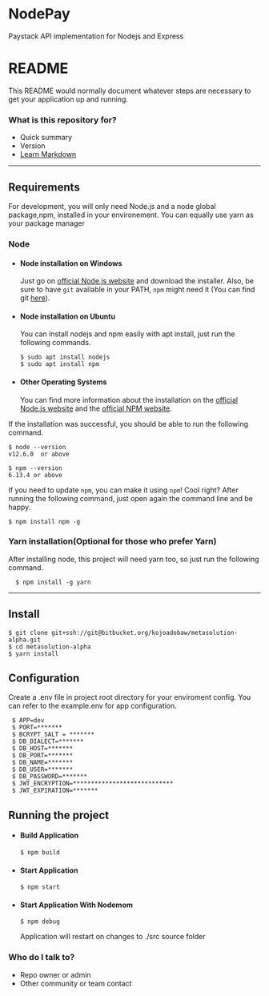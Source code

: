 # NodePay
Paystack API implementation for Nodejs and Express
# README

This README would normally document whatever steps are necessary to get your
application up and running.

### What is this repository for?

-   Quick summary
-   Version
-   [Learn Markdown](https://bitbucket.org/tutorials/markdowndemo)

---

## Requirements

For development, you will only need Node.js and a node global package,npm,
installed in your environement. You can equally use yarn as your package manager

### Node

-   #### Node installation on Windows

    Just go on [official Node.js website](https://nodejs.org/) and download the
    installer. Also, be sure to have `git` available in your PATH, `npm` might
    need it (You can find git [here](https://git-scm.com/)).

-   #### Node installation on Ubuntu

    You can install nodejs and npm easily with apt install, just run the
    following commands.

        $ sudo apt install nodejs
        $ sudo apt install npm

-   #### Other Operating Systems
    You can find more information about the installation on the
    [official Node.js website](https://nodejs.org/) and the
    [official NPM website](https://npmjs.org/).

If the installation was successful, you should be able to run the following
command.

    $ node --version
    v12.6.0  or above

    $ npm --version
    6.13.4 or above

If you need to update `npm`, you can make it using `npm`! Cool right? After
running the following command, just open again the command line and be happy.

    $ npm install npm -g

###

### Yarn installation(Optional for those who prefer Yarn)

After installing node, this project will need yarn too, so just run the
following command.

      $ npm install -g yarn

---

## Install

    $ git clone git+ssh://git@bitbucket.org/kojoadobaw/metasolution-alpha.git
    $ cd metasolution-alpha
    $ yarn install

## Configuration

Create a .env file in project root directory for your enviroment config. You can
refer to the example.env for app configuration.

     $ APP=dev
     $ PORT=*******
     $ BCRYPT_SALT = *******
     $ DB_DIALECT=*******
     $ DB_HOST=*******
     $ DB_PORT=*******
     $ DB_NAME=*******
     $ DB_USER=*******
     $ DB_PASSWORD=*******
     $ JWT_ENCRYPTION=****************************
     $ JWT_EXPIRATION=*******

## Running the project

-   #### Build Application

        $ npm build


-   #### Start Application

        $ npm start

-   #### Start Application With Nodemom

        $ npm debug

    Application will restart on changes to ./src source folder

### Who do I talk to?

-   Repo owner or admin
-   Other community or team contact

##
